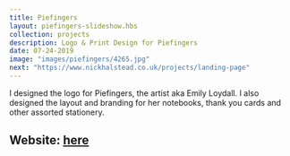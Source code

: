 ```yaml
---
title: Piefingers
layout: piefingers-slideshow.hbs
collection: projects
description: Logo & Print Design for Piefingers
date: 07-24-2019
image: "images/piefingers/4265.jpg" 
next: "https://www.nickhalstead.co.uk/projects/landing-page"
---
```

I designed the logo for Piefingers, the artist aka Emily Loydall. I also designed the layout and branding for her notebooks, thank you cards and other assorted stationery. 

## Website: [here](https://www.piefingers.net/)

